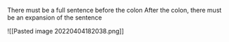 There must be a full sentence before the colon
After the colon, there must be an expansion of the sentence

![[Pasted image 20220404182038.png]]